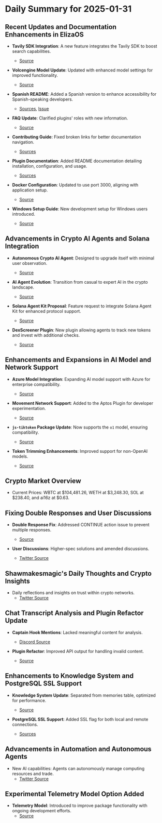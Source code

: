 # Daily Summary for 2025-01-31

## Recent Updates and Documentation Enhancements in ElizaOS

- **Tavily SDK Integration**: A new feature integrates the Tavily SDK to boost search capabilities.
  - [Source](https://github.com/elizaOS/eliza/pull/1599)

- **Volcengine Model Update**: Updated with enhanced model settings for improved functionality.
  - [Source](https://github.com/elizaOS/eliza/pull/1586)

- **Spanish README**: Added a Spanish version to enhance accessibility for Spanish-speaking developers.
  - [Sources](https://github.com/elizaOS/eliza/pull/1594), [Issue](https://github.com/elizaOS/eliza/issues/1592)

- **FAQ Update**: Clarified plugins' roles with new information.
  - [Source](https://github.com/elizaOS/eliza/pull/1614)

- **Contributing Guide**: Fixed broken links for better documentation navigation.
  - [Sources](https://github.com/elizaOS/eliza/pull/1589)

- **Plugin Documentation**: Added README documentation detailing installation, configuration, and usage.
  - [Sources](https://github.com/elizaOS/eliza/pull/1601)

- **Docker Configuration**: Updated to use port 3000, aligning with application setup.
  - [Source](https://github.com/elizaOS/eliza/pull/1615)

- **Windows Setup Guide**: New development setup for Windows users introduced.
  - [Source](https://github.com/elizaOS/eliza/pull/1618)

## Advancements in Crypto AI Agents and Solana Integration

- **Autonomous Crypto AI Agent**: Designed to upgrade itself with minimal user observation.
  - [Source](https://twitter.com/0xwitchy/status/1885256893800866149)

- **AI Agent Evolution**: Transition from casual to expert AI in the crypto landscape.
  - [Source](https://twitter.com/shawmakesmagic/status/1885154236939350339)

- **Solana Agent Kit Proposal**: Feature request to integrate Solana Agent Kit for enhanced protocol support.
  - [Source](https://github.com/elizaOS/eliza/issues/1619)

- **DexScreener Plugin**: New plugin allowing agents to track new tokens and invest with additional checks.
  - [Source](https://github.com/elizaOS/eliza/pull/1584)

## Enhancements and Expansions in AI Model and Network Support

- **Azure Model Integration**: Expanding AI model support with Azure for enterprise compatibility.
  - [Source](https://github.com/elizaOS/eliza/issues/1611)

- **Movement Network Support**: Added to the Aptos Plugin for developer experimentation.
  - [Source](https://github.com/elizaOS/eliza/pull/1621)

- **`js-tiktoken` Package Update**: Now supports the `o1` model, ensuring compatibility.
  - [Source](https://github.com/elizaOS/eliza/pull/1617)

- **Token Trimming Enhancements**: Improved support for non-OpenAI models.
  - [Source](https://github.com/elizaOS/eliza/pull/1605)

## Crypto Market Overview

- Current Prices: WBTC at $104,481.26, WETH at $3,248.30, SOL at $238.40, and ai16z at $0.63.

## Fixing Double Responses and User Discussions

- **Double Response Fix**: Addressed CONTINUE action issue to prevent multiple responses.
  - [Source](https://github.com/elizaOS/eliza/pull/1606)

- **User Discussions**: Higher-spec solutions and amended discussions.
  - [Twitter Source](https://twitter.com/dankvr/status/1885395307216675208)

## Shawmakesmagic's Daily Thoughts and Crypto Insights

- Daily reflections and insights on trust within crypto networks.
  - [Twitter Source](https://twitter.com/shawmakesmagic/status/1885349630143025205)

## Chat Transcript Analysis and Plugin Refactor Update

- **Captain Hook Mentions**: Lacked meaningful content for analysis.
  - [Discord Source](https://discord.com/channels/1253563208833433701/1326603270893867064)

- **Plugin Refactor**: Improved API output for handling invalid content.
  - [Source](https://github.com/elizaOS/eliza/pull/1602)

## Enhancements to Knowledge System and PostgreSQL SSL Support

- **Knowledge System Update**: Separated from memories table, optimized for performance.
  - [Source](https://github.com/elizaOS/eliza/pull/1620)

- **PostgreSQL SSL Support**: Added SSL flag for both local and remote connections.
  - [Sources](https://github.com/elizaOS/eliza/pull/1585)

## Advancements in Automation and Autonomous Agents

- New AI capabilities: Agents can autonomously manage computing resources and trade.
  - [Twitter Source](https://twitter.com/0xwitchy/status/1885243582371831972)

## Experimental Telemetry Model Option Added

- **Telemetry Model**: Introduced to improve package functionality with ongoing development efforts.
  - [Source](https://github.com/elizaOS/eliza/pull/1603)

